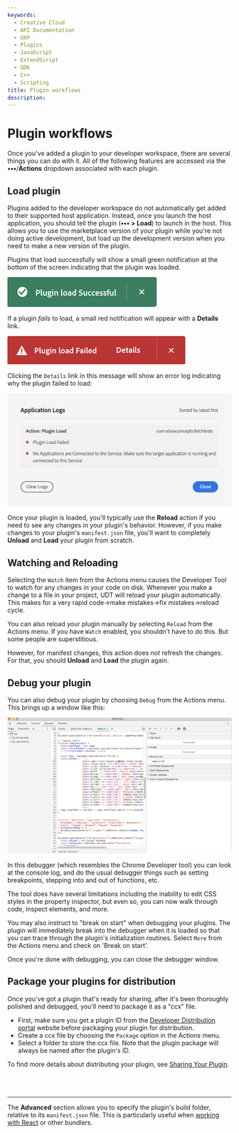 ```yaml
---
keywords:
  - Creative Cloud
  - API Documentation
  - UXP
  - Plugins
  - JavaScript
  - ExtendScript
  - SDK
  - C++
  - Scripting
title: Plugin workflows
description:
---
```


# Plugin workflows

Once you've added a plugin to your developer workspace, there are several things you can do with it. All of the following features are accessed via the **•••**/**Actions** dropdown associated with each plugin.

## Load plugin

Plugins added to the developer workspace do not automatically get added to their supported host application. Instead, once you launch the host application, you should tell the plugin (**••• > Load**) to launch in the host. This allows you to use the marketplace version of your plugin while you're not doing active development, but load up the development version when you need to make a new version of the plugin.

Plugins that load successfully will show a small green notification at the bottom of the screen indicating that the plugin was loaded. 

![Load Successful](./images/udt-load-successful.png)

If a plugin _fails_ to load, a small red notification will appear with a **Details** link.

![Load Failed](./images/udt-load-failed.png)

Clicking the `Details` link in this message will show an error log indicating why the plugin failed to load:

![Failure Log](./images/udt-failure-log.png)

Once your plugin is loaded, you'll typically use the **Reload** action if you need to see any changes in your plugin's behavior. However, if you make changes to your plugin's `manifest.json` file, you'll want to completely **Unload** and **Load** your plugin from scratch.


## Watching and Reloading

Selecting the `Watch` item from the Actions menu causes the Developer Tool to watch for any changes in your code on disk. 
Whenever you make a change to a file in your project, UDT will reload your plugin automatically. This makes for a very rapid code->make mistakes->fix mistakes->reload cycle.

You can also reload your plugin manually by selecting `Reload` from the Actions menu. If you have `Watch` enabled, you shouldn't have to do this. But some people are superstitious.

However, for manifest changes, this action does _not_ refresh the changes. For that, you should **Unload** and **Load** the plugin again.

## Debug your plugin

You can also debug your plugin by choosing `Debug` from the Actions menu. This brings up a window like this:

![Debug Window](./images/udt-debugger.png)

In this debugger (which resembles the Chrome Developer tool) you can look at the console log, and do the usual debugger things such as setting breakpoints, stepping into and out of functions, etc. 

The tool does have several limitations including the inability to edit CSS styles in the property inspector, but even so, you can now walk through code, inspect elements, and more. <!-- TODO Verify about CSS-->

You may also instruct to "break on start" when debugging your plugins. The plugin will immediately break into the debugger when it is loaded so that you can trace through the plugin's initialization routines. Select `More` from the Actions menu and check on 'Break on start'.

Once you're done with debugging, you can close the debugger window.

## Package your plugins for distribution

Once you've got a plugin that's ready for sharing, after it's been thoroughly polished and debugged, you'll need to package it as a "ccx" file. 
- First, make sure you get a plugin ID from the [Developer Distribution portal](https://developer.adobe.com/developer-distribution/creative-cloud/docs/guides/plugin_id/) website before packaging your plugin for distribution.
- Create a ccx file by choosing the `Package` option in the Actions menu.
- Select a folder to store the ccx file. Note that the plugin package will always be named after the plugin's ID.

To find more details about distributing your plugin, see [Sharing Your Plugin](../../../introduction/next-steps/distribution/).
<br></br><br></br>

---

The **Advanced** section allows you to specify the plugin's build folder, relative to its `manifest.json` file. This is particularly useful when [working with React](./working-with-react/) or other bundlers.


